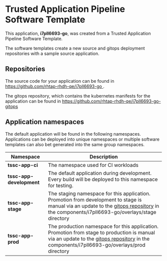 # Trusted Application Pipeline Software Template

This application, **i7pll6693-go**, was created from a Trusted Application Pipeline Software Template.

The software templates create a new source and gitops deployment repositories with a sample source application. 

## Repositories

The source code for your application can be found in [https://github.com/rhtap-rhdh-qe/i7pll6693-go ](https://github.com/rhtap-rhdh-qe/i7pll6693-go ).
 
The gitops repository, which contains the kubernetes manifests for the application can be found in 
[https://github.com/rhtap-rhdh-qe/i7pll6693-go-gitops ](https://github.com/rhtap-rhdh-qe/i7pll6693-go-gitops ) 

## Application namespaces 

The default application will be found in the following namespaces. Applications can be deployed into unique namespaces or multiple software templates can also bet generated into the same group namespaces.  

|  Namespace   |  Description   |  
| -------- | -------- |
| **tssc-app-ci** | The namespace used for CI workloads |
| **tssc-app-development** | The default application during development. Every build will be deployed to this namespace for testing. |
| **tssc-app-stage** | The staging namespace for this application. Promotion from development to stage is manual via an update to the [gitops repository](https://github.com/rhtap-rhdh-qe/i7pll6693-go-gitops ) in the components/i7pll6693-go/overlays/stage directory |
| **tssc-app-prod** | The production namespace for this application. Promotion from stage to production is manual via an update to the [gitops repository](https://github.com/rhtap-rhdh-qe/i7pll6693-go-gitops ) in the components/i7pll6693-go/overlays/prod directory |
